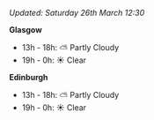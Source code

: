 *Updated: Saturday 26th March 12:30*

**Glasgow**

* 13h - 18h: :partly_sunny: Partly Cloudy
* 19h - 0h: :sunny: Clear

**Edinburgh**

* 13h - 18h: :partly_sunny: Partly Cloudy
* 19h - 0h: :sunny: Clear
